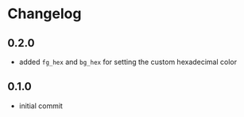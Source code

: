 # Changelog

## 0.2.0

- added `fg_hex` and `bg_hex` for setting the custom hexadecimal color

## 0.1.0

- initial commit
